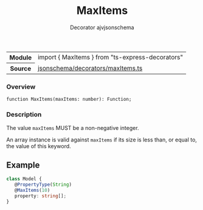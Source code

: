 <header class="symbol-info-header">    <h1 id="maxitems">MaxItems</h1>    <label class="symbol-info-type-label decorator">Decorator</label>    <label class="api-type-label ajv" title="ajv">ajv</label><label class="api-type-label jsonschema" title="jsonschema">jsonschema</label>  </header>
<section class="symbol-info">      <table class="is-full-width">        <tbody>        <tr>          <th>Module</th>          <td>            <div class="lang-typescript">                <span class="token keyword">import</span> { MaxItems }                 <span class="token keyword">from</span>                 <span class="token string">"ts-express-decorators"</span>                            </div>          </td>        </tr>        <tr>          <th>Source</th>          <td>            <a href="https://github.com/Romakita/ts-express-decorators/blob/v3.3.0/src/jsonschema/decorators/maxItems.ts#L0-L0">                jsonschema/decorators/maxItems.ts            </a>        </td>        </tr>                </tbody>      </table>    </section>

### Overview

<pre><code class="typescript-lang">function <span class="token function">MaxItems</span><span class="token punctuation">(</span>maxItems<span class="token punctuation">:</span> <span class="token keyword">number</span><span class="token punctuation">)</span><span class="token punctuation">:</span> Function<span class="token punctuation">;</span></code></pre>

### Description

The value `maxItems` MUST be a non-negative integer.

An array instance is valid against `maxItems` if its size is less than, or equal to, the value of this keyword.

## Example

```typescript
class Model {
   @PropertyType(String)
   @MaxItems(10)
   property: string[];
}
```
